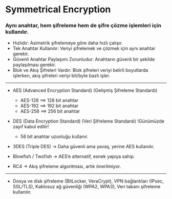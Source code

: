 # Symmetrical Encryption

### Aynı anahtar, hem şifreleme hem de şifre çözme işlemleri için kullanılır.

- Hızlıdır: Asimetrik şifrelemeye göre daha hızlı çalışır.
- Tek Anahtar Kullanılır: Veriyi şifrelemek ve çözmek için aynı anahtar gerekir.
- Güvenli Anahtar Paylaşımı Zorunludur: Anahtarın güvenli bir şekilde paylaşılması gerekir.
- Blok ve Akış Şifreleri Vardır: Blok şifreleri veriyi belirli boyutlarda işlerken, akış şifreleri veriyi bit/byte bazlı işler.

-------------------------------------

- AES (Advanced Encryption Standard) (Gelişmiş Şifreleme Standardı)
    - AES-128 ==> 128 bit anahtar
    - AES-192 ==> 192 bit anahtar
    - AES-256 ==> 256 bit anahtar

- DES (Data Encryption Standard) (Veri Şifreleme Standardı) !Günümüzde zayıf kabul edilir!
    - 56 bit anahtar uzunluğu kullanır.

- 3DES (Triple DES) → Daha güvenli ama yavaş, yerine AES kullanılır.
- Blowfish / Twofish → AES’e alternatif, esnek yapıya sahip.
- RC4 → Akış şifreleme algoritması, artık önerilmiyor.

-------------------------------------

- Dosya ve disk şifreleme (BitLocker, VeraCrypt), VPN bağlantıları (IPsec, SSL/TLS), Kablosuz ağ güvenliği (WPA2, WPA3), Veri tabanı şifreleme kullanılır.

